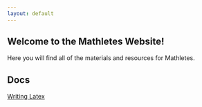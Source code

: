 ```yaml
---
layout: default
---
```


## Welcome to the Mathletes Website!

Here you will find all of the materials and resources for Mathletes.

## Docs
[Writing Latex](latex-jekyll.html)